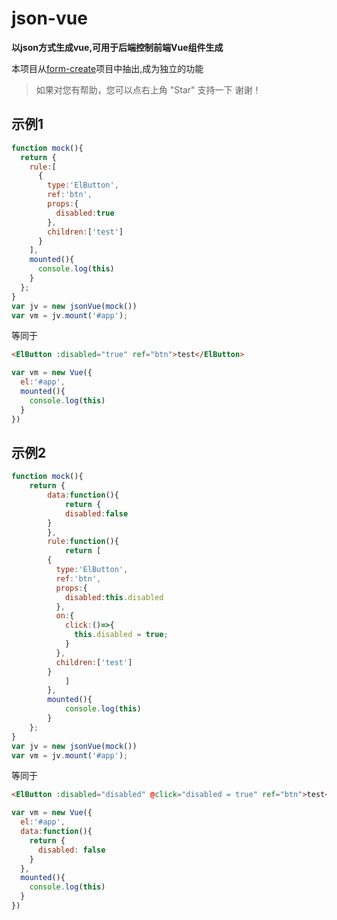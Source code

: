 # json-vue
**以json方式生成vue,可用于后端控制前端Vue组件生成**

本项目从[form-create](https://github.com/xaboy/form-create)项目中抽出,成为独立的功能

> 如果对您有帮助，您可以点右上角 "Star" 支持一下 谢谢！

## 示例1
```js
function mock(){
  return {
    rule:[
      {
        type:'ElButton',
        ref:'btn',
        props:{
          disabled:true
        },
        children:['test']
      }
    ],
    mounted(){
      console.log(this)
    }
  };
}
var jv = new jsonVue(mock())
var vm = jv.mount('#app');
```
等同于
```html
<ElButton :disabled="true" ref="btn">test</ElButton>
```
```js
var vm = new Vue({
  el:'#app',
  mounted(){
    console.log(this)
  }
})
```

## 示例2
```js
function mock(){
	return {
		data:function(){
			return {
		    disabled:false
	    }
		},
		rule:function(){
			return [
        {
          type:'ElButton',
          ref:'btn',
          props:{
            disabled:this.disabled
          },
          on:{
            click:()=>{
              this.disabled = true;
            }
          },
          children:['test']
        }
			]
		},
		mounted(){
			console.log(this)
		}
	};
}
var jv = new jsonVue(mock())
var vm = jv.mount('#app');
```
等同于
```html
<ElButton :disabled="disabled" @click="disabled = true" ref="btn">test</ElButton>
```
```js
var vm = new Vue({
  el:'#app',
  data:function(){
    return {
      disabled: false
    }
  },
  mounted(){
    console.log(this)
  }
})
```